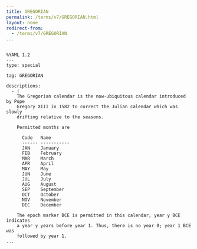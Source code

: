 ```yaml
---
title: GREGORIAN
permalink: /terms/v7/GREGORIAN.html
layout: none
redirect-from:
  - /terms/v7/GREGORIAN
...
```


```

%YAML 1.2
---
type: special

tag: GREGORIAN

descriptions:
  - |
    The Gregorian calendar is the now-ubiquitous calendar introduced by Pope
    Gregory XIII in 1582 to correct the Julian calendar which was slowly
    drifting relative to the seasons.
    
    Permitted months are
    
      Code   Name
      ------ -----------
      JAN    January
      FEB    February
      MAR    March
      APR    April
      MAY    May
      JUN    June
      JUL    July
      AUG    August
      SEP    September
      OCT    October
      NOV    November
      DEC    December
    
    The epoch marker BCE is permitted in this calendar; year y BCE indicates
    a year y years before year 1. Thus, there is no year 0; year 1 BCE was
    followed by year 1.
...

```